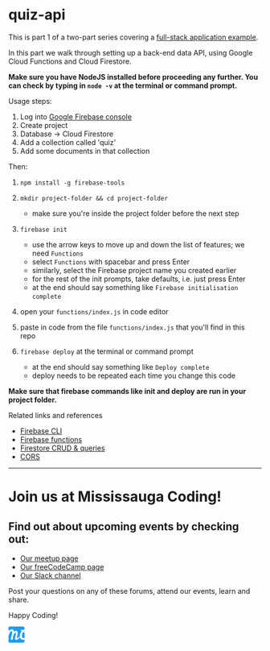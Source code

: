 # quiz-api

This is part 1 of a two-part series covering a [full-stack application example](https://quiz-mc.netlify.com/).

In this part we walk through setting up a back-end data API, using Google Cloud Functions and Cloud Firestore. 

**Make sure you have NodeJS installed before proceeding any further. You can check by typing in `node -v` at the terminal or command prompt.**

Usage steps:

1. Log into [Google Firebase console](https://firebase.google.com/)
2. Create project
3. Database -> Cloud Firestore
4. Add a collection called 'quiz'
5. Add some documents in that collection

Then:

1. `npm install -g firebase-tools`
2. `mkdir project-folder && cd project-folder`
    - make sure you're inside the project folder before the next step
3. `firebase init`
    - use the arrow keys to move up and down the list of features; we need `Functions`
    - select `Functions` with spacebar and press Enter
    - similarly, select the Firebase project name you created earlier
    - for the rest of the init prompts, take defaults, i.e. just press Enter
    - at the end should say something like `Firebase initialisation complete`
  
4. open your `functions/index.js` in code editor
5. paste in code from the file `functions/index.js` that you'll find in this repo
6. `firebase deploy` at the terminal or command prompt
    - at the end should say something like `Deploy complete`
    - deploy needs to be repeated each time you change this code

**Make sure that firebase commands like init and deploy are run in your project folder.**


Related links and references

- [Firebase CLI](https://firebase.google.com/docs/cli)
- [Firebase functions](https://firebase.google.com/docs/functions/write-firebase-functions)
- [Firestore CRUD & queries](https://firebase.google.com/docs/firestore/quickstart)
- [CORS](https://www.npmjs.com/package/cors)


-----

Join us at Mississauga Coding! 
=================================

Find out about upcoming events by checking out: 
----------------------------------------------

- [Our meetup page](http://www.meetup.com/Mississauga-Coding/) 
- [Our freeCodeCamp page](https://bit.ly/2MVVQLb)
- [Our Slack channel](https://goo.gl/J69cro)

Post your questions on any of these forums, attend our events, learn and share.

Happy Coding!


![Mississauga Coding](https://github.com/MississaugaCoding/mississaugacoding.github.io/blob/master/favicon-32x32.png "Mississauga Coding")


